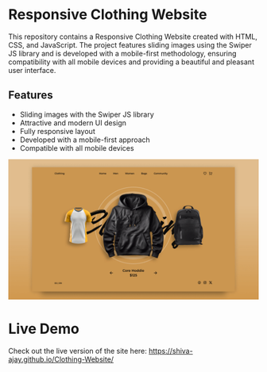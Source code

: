 # Responsive Clothing Website

This repository contains a Responsive Clothing Website created with HTML, CSS, and JavaScript. The project features sliding images using the Swiper JS library and is developed with a mobile-first methodology, ensuring compatibility with all mobile devices and providing a beautiful and pleasant user interface.

## Features

- Sliding images with the Swiper JS library
- Attractive and modern UI design
- Fully responsive layout
- Developed with a mobile-first approach
- Compatible with all mobile devices

![preview img](/preview.png)

# Live Demo
Check out the live version of the site here:
https://shiva-ajay.github.io/Clothing-Website/
